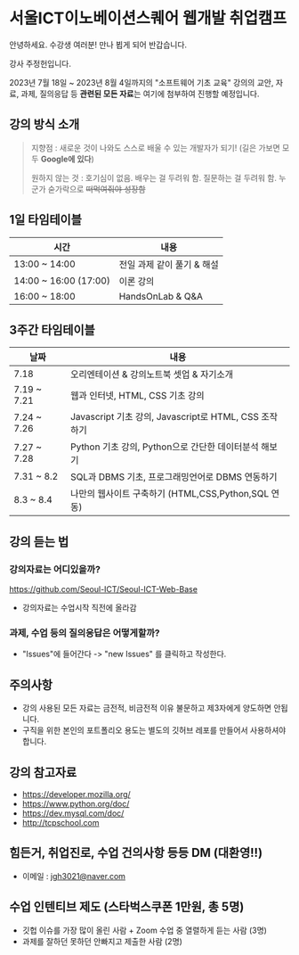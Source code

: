 # 서울ICT이노베이션스퀘어  웹개발 취업캠프

안녕하세요. 수강생 여러분! 만나 뵙게 되어 반갑습니다.

강사 주정헌입니다.

2023년 7월 18일 ~ 2023년 8월 4일까지의 "소프트웨어 기초 교육" 강의의 교안, 자료, 과제, 질의응답 등  **관련된 모든 자료**는 여기에 첨부하여 진행할 예정입니다.

## 강의 방식 소개

> 지향점 : 새로운 것이 나와도 스스로 배울 수 있는 개발자가 되기! (길은 가보면 모두 **Google에 있다**)
> 
> 원하지 않는 것 : 호기심이 없음. 배우는 걸 두려워 함. 질문하는 걸 두려워 함. 누군가 숟가락으로 ~~떠먹여줘야 성장함~~

## 1일 타임테이블
|	시간 	| 내용 |
|--|--|
|	13:00 ~ 14:00 	| 전일 과제 같이 풀기 & 해설 |
|	14:00 ~ 16:00 (17:00) 	| 이론 강의 |
|	16:00 ~ 18:00 	| HandsOnLab & Q&A |


## 3주간 타임테이블

| 날짜  | 내용  |
|--|--|
|7.18| 오리엔테이션 & 강의노트북 셋업 & 자기소개 |
|7.19 ~ 7.21| 웹과 인터넷, HTML, CSS 기초 강의 |
|7.24 ~ 7.26| Javascript 기초 강의, Javascript로 HTML, CSS 조작하기 |
|7.27 ~ 7.28| Python 기초 강의, Python으로 간단한 데이터분석 해보기 |
|7.31 ~ 8.2| SQL과 DBMS 기초, 프로그래밍언어로 DBMS 연동하기 |
|8.3 ~ 8.4| 나만의 웹사이트 구축하기 (HTML,CSS,Python,SQL 연동) |

## 강의 듣는 법
### 강의자료는 어디있을까?
 https://github.com/Seoul-ICT/Seoul-ICT-Web-Base
   
 - 강의자료는 수업시작 직전에 올라감

### 과제, 수업 등의 질의응답은 어떻게할까?
 - "Issues"에 들어간다 -> "new Issues" 를 클릭하고 작성한다.

## 주의사항
- 강의 사용된 모든 자료는 금전적, 비금전적 이유 불문하고 제3자에게 양도하면 안됩니다.
- 구직을 위한 본인의 포트폴리오 용도는 별도의 깃허브 레포를 만들어서 사용하셔야 합니다.

## 강의 참고자료
- https://developer.mozilla.org/
- https://www.python.org/doc/
- https://dev.mysql.com/doc/
- http://tcpschool.com

## 힘든거, 취업진로, 수업 건의사항 등등 DM (대환영!!)
- 이메일 : jgh3021@naver.com

## 수업 인텐티브 제도 (스타벅스쿠폰 1만원, 총 5명)
- 깃헙 이슈를 가장 많이 올린 사람 + Zoom 수업 중 열렬하게 듣는 사람 (3명)
- 과제를 잘하던 못하던 안빠지고 제출한 사람 (2명)
